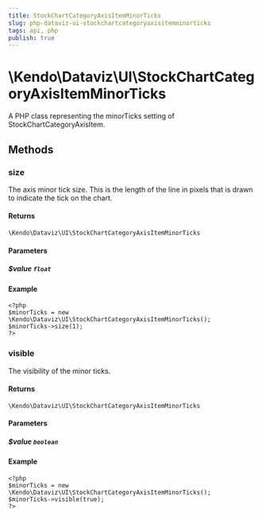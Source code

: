 ```yaml
---
title: StockChartCategoryAxisItemMinorTicks
slug: php-dataviz-ui-stockchartcategoryaxisitemminorticks
tags: api, php
publish: true
---
```


# \Kendo\Dataviz\UI\StockChartCategoryAxisItemMinorTicks

A PHP class representing the minorTicks setting of StockChartCategoryAxisItem.


## Methods

### size
The axis minor tick size. This is the length of the line in pixels that is drawn to indicate the tick
on the chart.

#### Returns
`\Kendo\Dataviz\UI\StockChartCategoryAxisItemMinorTicks`

#### Parameters

##### $value `float`



#### Example 
    <?php
    $minorTicks = new \Kendo\Dataviz\UI\StockChartCategoryAxisItemMinorTicks();
    $minorTicks->size(1);
    ?>

### visible
The visibility of the minor ticks.

#### Returns
`\Kendo\Dataviz\UI\StockChartCategoryAxisItemMinorTicks`

#### Parameters

##### $value `boolean`



#### Example 
    <?php
    $minorTicks = new \Kendo\Dataviz\UI\StockChartCategoryAxisItemMinorTicks();
    $minorTicks->visible(true);
    ?>

